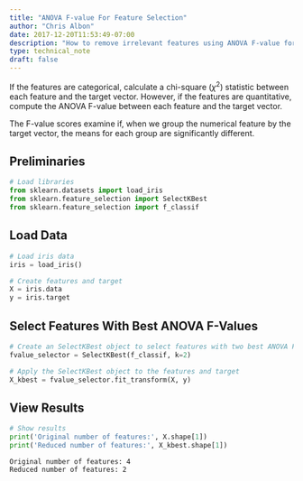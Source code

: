 ```yaml
---
title: "ANOVA F-value For Feature Selection"
author: "Chris Albon"
date: 2017-12-20T11:53:49-07:00
description: "How to remove irrelevant features using ANOVA F-value for machine learning in Python."
type: technical_note
draft: false
---
```

If the features are categorical, calculate a chi-square ($\chi^{2}$) statistic between each feature and the target vector. However, if the features are quantitative, compute the ANOVA F-value between each feature and the target vector. 

The F-value scores examine if, when we group the numerical feature by the target vector, the means for each group are significantly different. 

## Preliminaries


```python
# Load libraries
from sklearn.datasets import load_iris
from sklearn.feature_selection import SelectKBest
from sklearn.feature_selection import f_classif
```

## Load Data


```python
# Load iris data
iris = load_iris()

# Create features and target
X = iris.data
y = iris.target
```

## Select Features With Best ANOVA F-Values


```python
# Create an SelectKBest object to select features with two best ANOVA F-Values
fvalue_selector = SelectKBest(f_classif, k=2)

# Apply the SelectKBest object to the features and target
X_kbest = fvalue_selector.fit_transform(X, y)
```

## View Results


```python
# Show results
print('Original number of features:', X.shape[1])
print('Reduced number of features:', X_kbest.shape[1])
```

    Original number of features: 4
    Reduced number of features: 2
    
